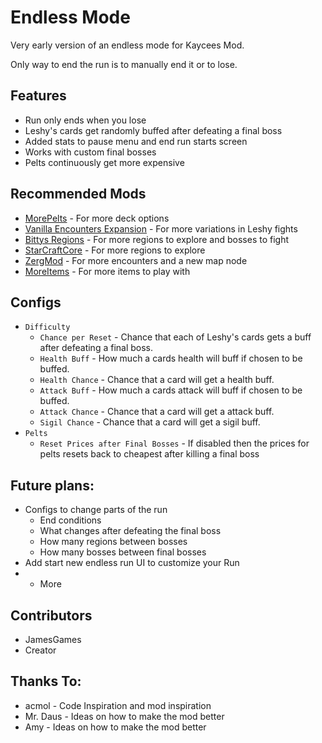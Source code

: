 # Endless Mode

Very early version of an endless mode for Kaycees Mod.

Only way to end the run is to manually end it or to lose.

## Features
- Run only ends when you lose
- Leshy's cards get randomly buffed after defeating a final boss
- Added stats to pause menu and end run starts screen
- Works with custom final bosses
- Pelts continuously get more expensive

## Recommended Mods
- [MorePelts](https://inscryption.thunderstore.io/package/JamesGames/MorePelts/) - For more deck options 
- [Vanilla Encounters Expansion](https://inscryption.thunderstore.io/package/keks307/Vanilla_Encounters_Expanded/) - For more variations in Leshy fights
- [Bittys Regions](https://inscryption.thunderstore.io/package/bitty45/BittysRegions/) - For more regions to explore and bosses to fight
- [StarCraftCore](https://inscryption.thunderstore.io/package/JamesGames/StarCraftCore/) - For more regions to explore
- [ZergMod](https://inscryption.thunderstore.io/package/JamesGames/ZergMod/) - For more encounters and a new map node
- [MoreItems](https://inscryption.thunderstore.io/package/JamesGames/MoreItems/) - For more items to play with

## Configs
- `Difficulty`
  - `Chance per Reset` - Chance that each of Leshy's cards gets a buff after defeating a final boss.
  - `Health Buff` - How much a cards health will buff if chosen to be buffed.
  - `Health Chance` - Chance that a card will get a health buff.
  - `Attack Buff` - How much a cards attack will buff if chosen to be buffed.
  - `Attack Chance` - Chance that a card will get a attack buff.
  - `Sigil Chance` - Chance that a card will get a sigil buff.
- `Pelts`
  - `Reset Prices after Final Bosses` - If disabled then the prices for pelts resets back to cheapest after killing a final boss
  
## Future plans:
- Configs to change parts of the run
    - End conditions
    - What changes after defeating the final boss
    - How many regions between bosses
    - How many bosses between final bosses
- Add start new endless run UI to customize your Run
- + More

## Contributors
- JamesGames
- Creator

## Thanks To:
- acmol - Code Inspiration and mod inspiration
- Mr. Daus - Ideas on how to make the mod better
- Amy - Ideas on how to make the mod better
